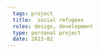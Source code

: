 ```yaml
---
  tags: project
  title:  social refugees
  roles: design, development
  type: personal project
  date: 2023-02
---
```

